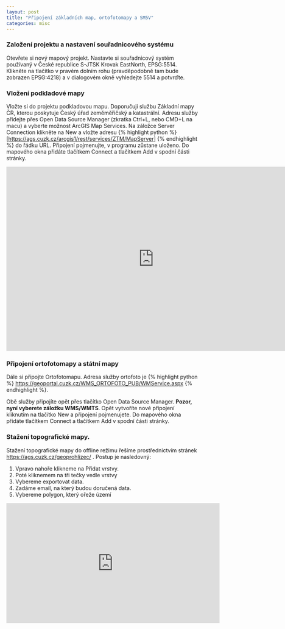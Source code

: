 ```yaml
---
layout: post
title: "Připojení základních map, ortofotomapy a SM5V"
categories: misc
---
```


### Založení projektu a nastavení souřadnicového systému 

Otevřete si nový mapový projekt. Nastavte si souřadnicový systém používaný v České republice S-JTSK Krovak EastNorth, EPSG:5514. Klikněte na tlačítko v pravém dolním rohu (pravděpodobně tam bude zobrazen EPSG:4218) a v dialogovém okně vyhledejte 5514 a potvrďte.  

### Vložení podkladové mapy

Vložte si do projektu podkladovou mapu. Doporučuji službu Základní mapy ČR, kterou poskytuje Český úřad zeměměřičský a katastrální. Adresu služby přidejte přes Open Data Source Manager (zkratka Ctrl+L, nebo CMD+L na macu) a vyberte možnost ArcGIS Map Services. Na záložce Server Connection klikněte na New a vložte adresu {% highlight python %} [https://ags.cuzk.cz/arcgis1/rest/services/ZTM/MapServer] {% endhighlight %} do řádku URL. Připojení pojmenujte, v programu zůstane uloženo. Do mapového okna přidáte tlačítkem Connect a tlačítkem Add v spodní části stránky. 

<iframe width="774" height="484" src="https://www.youtube.com/embed/Lusb8W3Gj_M" title="Připojení Základní mapy" frameborder="0" allow="accelerometer; autoplay; clipboard-write; encrypted-media; gyroscope; picture-in-picture" allowfullscreen></iframe>

### Připojení ortofotomapy a státní mapy

Dále si připojte Ortofotomapu. Adresa služby ortofoto je {% highlight python %} https://geoportal.cuzk.cz/WMS_ORTOFOTO_PUB/WMService.aspx {% endhighlight %}.

Obě služby připojíte opět přes tlačítko Open Data Source Manager. **Pozor, nyní vyberete záložku WMS/WMTS**. Opět vytvoříte nové připojení kliknutím na tlačítko New a připojení pojmenujete. Do mapového okna přidáte tlačítkem Connect a tlačítkem Add v spodní části stránky. 

### Stažení topografické mapy. 
Stažení topografické mapy do offline režimu řešíme prostřednictvím stránek https://ags.cuzk.cz/geoprohlizec/ . Postup je nasledovný: 
1. Vpravo nahoře klikneme na Přidat vrstvy.
2. Poté kliknemem na tři tečky vedle vrstvy
3. Vybereme exportovat data.
4. Zadáme email, na který budou doručená data. 
5. Vybereme polygon, který ořeže území

<iframe width="560" height="315" src="https://www.youtube.com/embed/F2cqBJ_ttYo?si=VfJQyXxVpIGNUDQt" title="YouTube video player" frameborder="0" allow="accelerometer; autoplay; clipboard-write; encrypted-media; gyroscope; picture-in-picture; web-share" allowfullscreen></iframe>

